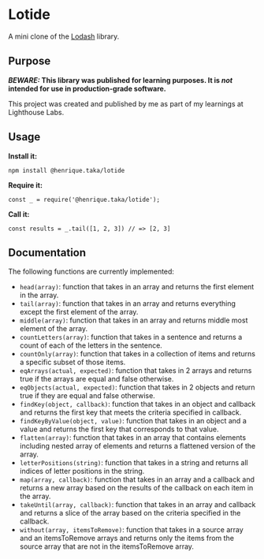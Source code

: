 # Lotide

A mini clone of the [Lodash](https://lodash.com) library.

## Purpose

**_BEWARE:_ This library was published for learning purposes. It is _not_ intended for use in production-grade software.**

This project was created and published by me as part of my learnings at Lighthouse Labs. 

## Usage

**Install it:**

`npm install @henrique.taka/lotide`

**Require it:**

`const _ = require('@henrique.taka/lotide');`

**Call it:**

`const results = _.tail([1, 2, 3]) // => [2, 3]`

## Documentation

The following functions are currently implemented:

* `head(array)`: function that takes in an array and returns the first element in the array.
* `tail(array)`: function that takes in an array and returns everything except the first element of the array.
* `middle(array)`: function that takes in an array and returns middle most element of the array.
* `countLetters(array)`: function that takes in a sentence and returns a count of each of the letters in the sentence.
* `countOnly(array)`: function that takes in a collection of items and returns a specific subset of those items.
* `eqArrays(actual, expected)`: function that takes in 2 arrays and returns true if the arrays are equal and false otherwise.
* `eqObjects(actual, expected)`: function that takes in 2 objects and return true if they are equal and false otherwise.
* `findKey(object, callback)`: function that takes in an object and callback and returns the first key that meets the criteria specified in callback.
* `findKeyByValue(object, value)`: function that takes in an object and a value and returns the first key that corresponds to that value.
* `flatten(array)`: function that takes in an array that contains elements including nested array of elements and returns a flattened version of the array.
* `letterPositions(string)`: function that takes in a string and returns all indices of letter positions in the string.
* `map(array, callback)`: function that takes in an array and a callback and returns a new array based on the results of the callback on each item in the array.
* `takeUntil(array, callback)`: function that takes in an array and callback and returns a slice of the array based on the criteria specified in the callback.
* `without(array, itemsToRemove)`: function that takes in a source array and an itemsToRemove arrays and returns only the items from the source array that are not in the itemsToRemove array.
